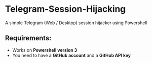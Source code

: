 # Telegram-Session-Hijacking
A simple Telegram (Web / Desktop) session hijacker using Powershell

## Requirements:
* Works on **Powershell version 3**
* You need to have a **GitHub account** and a **GitHub API key**
